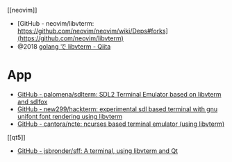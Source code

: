 [[neovim]]

- [GitHub - neovim/libvterm: https://github.com/neovim/neovim/wiki/Deps#forks](https://github.com/neovim/libvterm)
- @2018 [golang で libvterm - Qiita](https://qiita.com/mattn/items/5aed718a65d21ca7855c)

# App
- [GitHub - palomena/sdlterm: SDL2 Terminal Emulator based on libvterm and sdlfox](https://github.com/palomena/sdlterm)
- [GitHub - new299/hackterm: experimental sdl based terminal with gnu unifont font rendering using libvterm](https://github.com/new299/hackterm)
- [GitHub - cantora/ncte: ncurses based terminal emulator (using libvterm)](https://github.com/cantora/ncte)

[[qt5]]
- [GitHub - jsbronder/sff: A terminal, using libvterm and Qt](https://github.com/jsbronder/sff)
